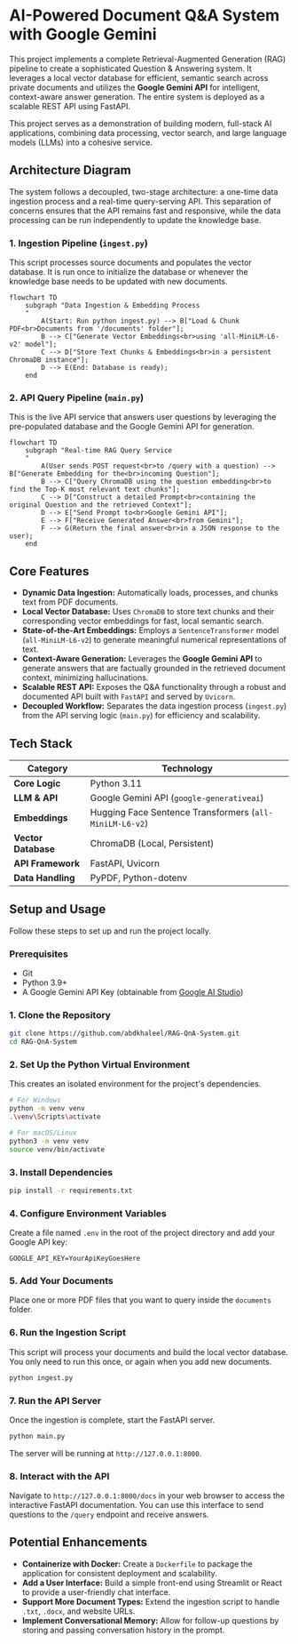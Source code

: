 # AI-Powered Document Q&A System with Google Gemini

This project implements a complete Retrieval-Augmented Generation (RAG) pipeline to create a sophisticated Question & Answering system. It leverages a local vector database for efficient, semantic search across private documents and utilizes the **Google Gemini API** for intelligent, context-aware answer generation. The entire system is deployed as a scalable REST API using FastAPI.

This project serves as a demonstration of building modern, full-stack AI applications, combining data processing, vector search, and large language models (LLMs) into a cohesive service.

## Architecture Diagram

The system follows a decoupled, two-stage architecture: a one-time data ingestion process and a real-time query-serving API. This separation of concerns ensures that the API remains fast and responsive, while the data processing can be run independently to update the knowledge base.

### 1. Ingestion Pipeline (`ingest.py`)

This script processes source documents and populates the vector database. It is run once to initialize the database or whenever the knowledge base needs to be updated with new documents.

```mermaid
flowchart TD
    subgraph "Data Ingestion & Embedding Process
    "
        A(Start: Run python ingest.py) --> B["Load & Chunk PDF<br>Documents from '/documents' folder"];
        B --> C["Generate Vector Embeddings<br>using 'all-MiniLM-L6-v2' model"];
        C --> D["Store Text Chunks & Embeddings<br>in a persistent ChromaDB instance"];
        D --> E(End: Database is ready);
    end
```

### 2. API Query Pipeline (`main.py`)

This is the live API service that answers user questions by leveraging the pre-populated database and the Google Gemini API for generation.

```mermaid
flowchart TD
    subgraph "Real-time RAG Query Service
    "
        A(User sends POST request<br>to /query with a question) --> B["Generate Embedding for the<br>incoming Question"];
        B --> C["Query ChromaDB using the question embedding<br>to find the Top-K most relevant text chunks"];
        C --> D["Construct a detailed Prompt<br>containing the original Question and the retrieved Context"];
        D --> E["Send Prompt to<br>Google Gemini API"];
        E --> F["Receive Generated Answer<br>from Gemini"];
        F --> G(Return the final answer<br>in a JSON response to the user);
    end
```

## Core Features

*   **Dynamic Data Ingestion:** Automatically loads, processes, and chunks text from PDF documents.
*   **Local Vector Database:** Uses `ChromaDB` to store text chunks and their corresponding vector embeddings for fast, local semantic search.
*   **State-of-the-Art Embeddings:** Employs a `SentenceTransformer` model (`all-MiniLM-L6-v2`) to generate meaningful numerical representations of text.
*   **Context-Aware Generation:** Leverages the **Google Gemini API** to generate answers that are factually grounded in the retrieved document context, minimizing hallucinations.
*   **Scalable REST API:** Exposes the Q&A functionality through a robust and documented API built with `FastAPI` and served by `Uvicorn`.
*   **Decoupled Workflow:** Separates the data ingestion process (`ingest.py`) from the API serving logic (`main.py`) for efficiency and scalability.

## Tech Stack

| Category          | Technology                                         |
| ----------------- | -------------------------------------------------- |
| **Core Logic**    | Python 3.11                                        |
| **LLM & API**     | Google Gemini API (`google-generativeai`)          |
| **Embeddings**    | Hugging Face Sentence Transformers (`all-MiniLM-L6-v2`) |
| **Vector Database** | ChromaDB (Local, Persistent)                       |
| **API Framework**   | FastAPI, Uvicorn                                   |
| **Data Handling**   | PyPDF, Python-dotenv                               |

## Setup and Usage

Follow these steps to set up and run the project locally.

### Prerequisites

*   Git
*   Python 3.9+
*   A Google Gemini API Key (obtainable from [Google AI Studio](https://aistudio.google.com/))

### 1. Clone the Repository

```bash
git clone https://github.com/abdkhaleel/RAG-QnA-System.git
cd RAG-QnA-System
```

### 2. Set Up the Python Virtual Environment

This creates an isolated environment for the project's dependencies.

```bash
# For Windows
python -m venv venv
.\venv\Scripts\activate

# For macOS/Linux
python3 -m venv venv
source venv/bin/activate
```

### 3. Install Dependencies

```bash
pip install -r requirements.txt
```

### 4. Configure Environment Variables

Create a file named `.env` in the root of the project directory and add your Google API key:

```
GOOGLE_API_KEY=YourApiKeyGoesHere
```

### 5. Add Your Documents

Place one or more PDF files that you want to query inside the `documents` folder.

### 6. Run the Ingestion Script

This script will process your documents and build the local vector database. You only need to run this once, or again when you add new documents.

```bash
python ingest.py
```

### 7. Run the API Server

Once the ingestion is complete, start the FastAPI server.

```bash
python main.py
```
The server will be running at `http://127.0.0.1:8000`.

### 8. Interact with the API

Navigate to `http://127.0.0.1:8000/docs` in your web browser to access the interactive FastAPI documentation. You can use this interface to send questions to the `/query` endpoint and receive answers.

## Potential Enhancements

*   **Containerize with Docker:** Create a `Dockerfile` to package the application for consistent deployment and scalability.
*   **Add a User Interface:** Build a simple front-end using Streamlit or React to provide a user-friendly chat interface.
*   **Support More Document Types:** Extend the ingestion script to handle `.txt`, `.docx`, and website URLs.
*   **Implement Conversational Memory:** Allow for follow-up questions by storing and passing conversation history in the prompt.